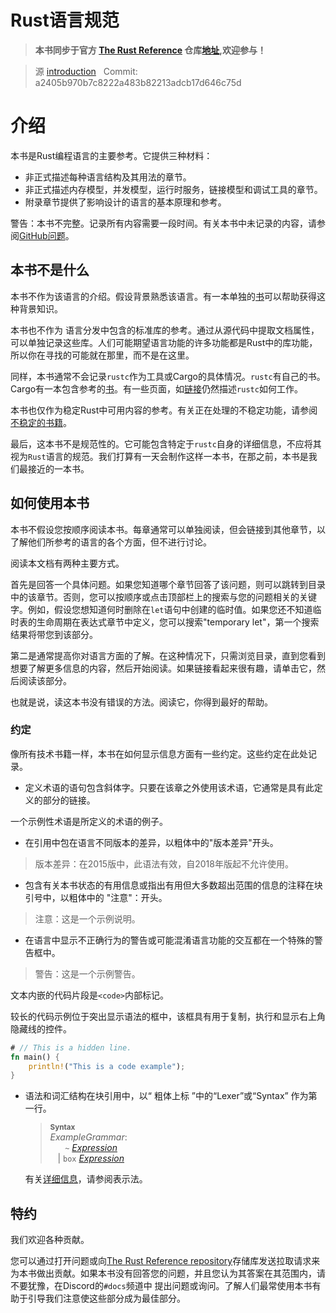 # Rust语言规范

> **本书同步于官方 [The Rust Reference](https://doc.rust-lang.org/reference/index.html) 仓库[地址](https://github.com/rust-lang-nursery/reference/),欢迎参与！**

> 源 [introduction](https://github.com/rust-lang-nursery/reference/blob/master/src/introduction.md) &nbsp; Commit: a2405b970b7c8222a483b82213adcb17d646c75d

# 介绍
本书是Rust编程语言的主要参考。它提供三种材料：

- 非正式描述每种语言结构及其用法的章节。
- 非正式描述内存模型，并发模型，运行时服务，链接模型和调试工具的章节。
- 附录章节提供了影响设计的语言的基本原理和参考。

警告：本书不完整。记录所有内容需要一段时间。有关本书中未记录的内容，请参阅[GitHub问题](https://github.com/rust-lang-nursery/reference/issues)。

## 本书不是什么

本书不作为该语言的介绍。假设背景熟悉该语言。有一本单独的[书](https://rustlang-cn.org/office/rust/book/)可以帮助获得这种背景知识。

本书也不作为 语言分发中包含的标准库的参考。通过从源代码中提取文档属性，可以单独记录这些库。人们可能期望语言功能的许多功能都是Rust中的库功能，所以你在寻找的可能就在那里，而不是在这里。

同样，本书通常不会记录`rustc`作为工具或Cargo的具体情况。`rustc`有自己的书。Cargo有一本包含参考的[书](https://rustlang-cn.org/office/rust/cargo/)。有一些页面，如[链接](https://rustlang-cn.org/office/rust/reference/linkage.html)仍然描述`rustc`如何工作。

本书也仅作为稳定Rust中可用内容的参考。有关正在处理的不稳定功能，请参阅[不稳定的书籍](https://doc.rust-lang.org/nightly/unstable-book/)。

最后，这本书不是规范性的。它可能包含特定于`rustc`自身的详细信息，不应将其视为`Rust`语言的规范。我们打算有一天会制作这样一本书，在那之前，本书是我们最接近的一本书。


## 如何使用本书

本书不假设您按顺序阅读本书。每章通常可以单独阅读，但会链接到其他章节，以了解他们所参考的语言的各个方面，但不进行讨论。

阅读本文档有两种主要方式。

首先是回答一个具体问题。如果您知道哪个章节回答了该问题，则可以跳转到目录中的该章节。否则，您可以按顺序或点击顶部栏上的搜索与您的问题相关的关键字。例如，假设您想知道何时删除在`let`语句中创建的临时值。如果您还不知道临时表的生命周期在表达式章节中定义，您可以搜索"temporary let"，第一个搜索结果将带您到该部分。

第二是通常提高你对语言方面的了解。在这种情况下，只需浏览目录，直到您看到想要了解更多信息的内容，然后开始阅读。如果链接看起来很有趣，请单击它，然后阅读该部分。

也就是说，读这本书没有错误的方法。阅读它，你得到最好的帮助。

### 约定

像所有技术书籍一样，本书在如何显示信息方面有一些约定。这些约定在此处记录。

- 定义术语的语句包含斜体字。只要在该章之外使用该术语，它通常是具有此定义的部分的链接。

一个示例性术语是所定义的术语的例子。

- 在引用中包在语言不同版本的差异，以粗体中的"版本差异"开头。

> 版本差异：在2015版中，此语法有效，自2018年版起不允许使用。

- 包含有关本书状态的有用信息或指出有用但大多数超出范围的信息的注释在块引号中，以粗体中的 "注意"：开头。

> 注意：这是一个示例说明。

- 在语言中显示不正确行为的警告或可能混淆语言功能的交互都在一个特殊的警告框中。

> 警告：这是一个示例警告。

文本内嵌的代码片段是`<code>`内部标记。

较长的代码示例位于突出显示语法的框中，该框具有用于复制，执行和显示右上角隐藏线的控件。

  ```rust
  # // This is a hidden line.
  fn main() {
      println!("This is a code example");
  }
  ```

* 语法和词汇结构在块引用中，以“ 粗体上标 ”中的“Lexer”或“Syntax” 作为第一行。

  > **<sup>Syntax</sup>**\
  > _ExampleGrammar_:\
  > &nbsp;&nbsp; &nbsp;&nbsp; `~` [_Expression_]\
  > &nbsp;&nbsp; | `box` [_Expression_]

  有关[详细信息]，请参阅表示法。

## 特约

我们欢迎各种贡献。

您可以通过打开问题或向[The Rust Reference repository]存储库发送拉取请求来为本书做出贡献。如果本书没有回答您的问题，并且您认为其答案在其范围内，请不要犹豫，在Discord的`#docs`频道中 提出问题或询问。了解人们最常使用本书有助于引导我们注意使这些部分成为最佳部分。


[The Rust Reference repository]: https://github.com/rust-lang-nursery/reference/
[_Expression_]: expressions.html
[详细信息]: notation.html
